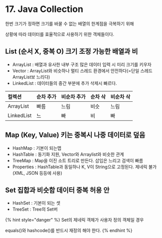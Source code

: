 # 17. Java Collection

한번 크기가 정하면 크기를 바꿀 수 없는 배열의 한계점을 극복하기 위해

상황에 따라 데이터를 효율적으로  사용하기 위한 객체들이다.

## List \(순서 X, 중복 O\) 크기 조정 가능한 배열과 비

* ArrayList : 배열과  유사한 내부 구조  많은 데이터 입력 시 미리 크기를 키우자
* Vector : ArrayList와 비슷하나 멀티 스레드 환경에서 안전하다\(=단일 스레드 ArrayList보 느리다\)
* LinkedList : 데이터들의 중간 부분에 추가 삭제시 빠르다.

| 컬렉션 | 순차 추가 | 비순차 추가 | 순차 삭 | 비순차 삭 |
| :--- | :--- | :--- | :--- | :--- |
| ArrayList | 빠름 | 느림 | 비슷 | 느림 |
| LinkedList | 느 | 빠 | 비 | 빠 |

## Map \(Key, Value\) 키는 중복시 나중 데이터로 덮음

* HashMap : 기본이 되는맵
* HashTable : 동기화 지원,  Vector와 Arraylist와 비슷한 관계
* TreeMap : Map을 이진 소트 트리로 만든다. 삽입은 느리고 검색이 빠름
* Properties : HashTable과 동일하나 K, V이 String으로 고정된다. 제네릭 불가 \(XML, JSON 등등에 사용\)

## Set 집합과 비슷함 데이터 중복 허용 안

* HashSet : 기본이 되는 셋
* TreeSet : Tree의 Set버

{% hint style="danger" %}
Set의 제네릭 객체가 사용자 정의 객체일 경우

equals\(\)와 hashcode\(\)를 반드시 재정의 해야 한다.
{% endhint %}





